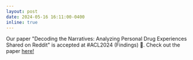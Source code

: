 ```yaml
---
layout: post
date: 2024-05-16 16:11:00-0400
inline: true
---
```

Our paper "Decoding the Narratives: Analyzing Personal Drug Experiences Shared on Reddit" is accepted at #ACL2024 (Findings) 🥳. Check out the paper [here!](https://aclanthology.org/2024.findings-acl.367/)

